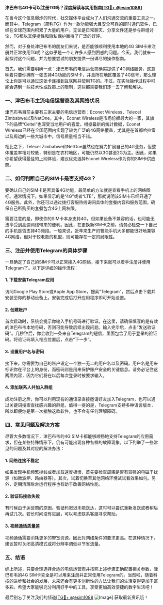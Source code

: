 **津巴布韦4G卡可以注册TG吗？深度解读与实用指南[[TG💪+ @esim1088](https://t.me/s/esim1088)]**

在当今这个信息爆炸的时代，社交媒体平台成为了人们沟通交流的重要工具之一。而其中，Telegram（简称TG）作为一款功能强大且安全可靠的即时通讯软件，已经在全球范围内积累了大量的用户。无论是日常聊天、分享文件还是参与群组讨论，TG都以其便捷性和隐私保护赢得了广泛的好评。

然而，对于身处津巴布韦的朋友们来说，是否能够顺利使用本地的4G SIM卡来注册并正常使用TG呢？这似乎是一个让许多人感到困惑的问题。今天，我们就来一起探讨这个问题，并为想要尝试的朋友提供一份详尽的操作指南。

首先，我们需要明确一点：津巴布韦的电信运营商确实提供了4G网络服务，这意味着只要你拥有一张支持4G功能的SIM卡，并且所在地区覆盖了4G信号，那么理论上你是可以通过这张卡连接到互联网并使用TG的。不过，在实际操作过程中可能会遇到一些技术性或政策上的限制，这些都需要我们逐一去了解和解决。

### 一、津巴布韦主流电信运营商及其网络状况

津巴布韦目前主要有三家主要的电信运营商：Econet Wireless、Telecel Zimbabwe以及NetOne。其中，Econet Wireless是市场份额最大的一家，其旗下的品牌“Celtel”也深受当地用户的喜爱。根据最新的统计数据，Econet Wireless已经在全国范围内实现了较为广泛的4G网络覆盖，尤其是在首都哈拉雷以及周边的一些大城市中，信号质量相当不错。

相比之下，Telecel Zimbabwe和NetOne虽然也在努力扩展自己的4G业务，但整体覆盖率相对较低，特别是在农村地区，可能仍然以3G甚至2G为主。因此，如果你希望获得最佳的上网体验，建议优先选择Econet Wireless作为你的SIM卡供应商。

### 二、如何判断自己的SIM卡是否支持4G？

要确认自己的SIM卡是否具备4G功能，最简单的方法就是查看手机上的网络图标。通常情况下，如果显示的是“4G”或者“LTE”，那就说明该SIM卡已经开通了4G服务。此外，你还可以通过拨打客服热线询问具体的套餐内容和服务范围，确保自己所购买的套餐包含4G上网权限。

需要注意的是，即使你的SIM卡本身支持4G，但如果设备不兼容的话，也可能无法享受到高速网络带来的便利。因此，在更换新SIM卡之前，请务必检查一下自己的手机是否支持4G频段。一般来说，近年来生产的智能手机大多都能很好地兼容4G网络，但对于较老款的机型，则可能存在一定的局限性。

### 三、注册并使用Telegram的具体步骤

一旦确定了自己的SIM卡可以正常接入4G网络，接下来就可以着手注册并使用Telegram了。以下是详细的操作流程：

#### 1. 下载安装Telegram应用
访问Google Play Store或Apple App Store，搜索“Telegram”，然后点击下载并安装至你的移动设备上。安装完成后打开应用程序即可开始设置。

#### 2. 创建账户
首次启动时，系统会提示你输入手机号码进行验证。在这里，请确保填写的是有效的津巴布韦本地号码，否则可能导致后续出现问题。输入完毕后，点击“发送验证码”。几秒钟后，你会收到一条来自Telegram的短信，里面包含了用于登录的验证码。将验证码填入相应位置后，点击“下一步”。

#### 3. 设置用户名与密码
接下来，你需要为自己的账户设定一个独一无二的用户名以及密码。用户名是用来标识你在平台上的身份，而密码则是用来保护账户安全的关键信息。请务必记住这两项内容，因为它们将在以后每次登录时被要求输入。

#### 4. 添加联系人并加入群组
成功注册之后，你可以利用现有的通讯录直接邀请好友加入Telegram，也可以通过关键词搜索查找感兴趣的群组。值得一提的是，Telegram支持多种语言版本，所以即便你是第一次接触这款软件，也不会有任何理解障碍。

### 四、常见问题及解决方案

尽管大多数情况下，津巴布韦的4G SIM卡都能够顺畅地支持Telegram的应用需求，但在某些特殊情形下，仍有可能出现各种各样的故障现象。以下列举了一些常见的问题及其对应的解决办法：

#### 1. 网络连接不稳定
如果发现手机频繁掉线或者加载速度极慢，首先要检查周围是否有较强的电磁干扰源（如微波炉、路由器等）。其次，试着切换至其他网络环境试试看效果如何。另外，定期清理后台运行程序也有助于改善网络性能。

#### 2. 验证码接收失败
有时候由于运营商的原因，验证码迟迟未能送达，这时可以尝试重新发送或者稍后再试几次。若长时间没有进展，可以考虑联系客服寻求帮助。

#### 3. 视频通话质量差
视频通话需要消耗更多的带宽资源，因此对网络条件的要求更高。在这种情况下，建议暂时关闭高清模式或将分辨率调低以节省流量。

### 五、结语

综上所述，只要合理选择合适的电信运营商并按照上述步骤正确配置相关参数，津巴布韦的4G SIM卡完全是可以用来注册并正常使用Telegram的。当然啦，随着科技的进步和社会的发展，未来还会有更多创新性的方法让我们的生活变得更加丰富多彩。希望大家能够充分利用好手中的工具，享受更加高效便捷的数字生活吧！

最后别忘了关注我们的频道[[TG💪+ @esim1088](https://t.me/s/esim1088) ![Image](https://i.postimg.cc/4NQfJmqS/Snipaste-2025-05-13-00-14-12.png)] 获取最新资讯哦！